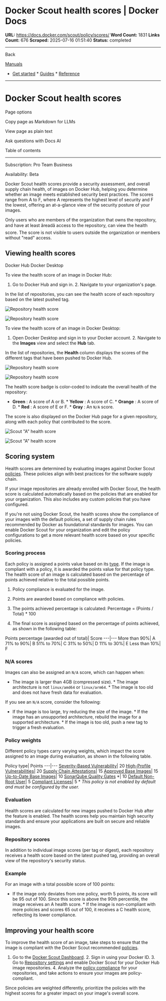 # Docker Scout health scores | Docker Docs

**URL:** https://docs.docker.com/scout/policy/scores/
**Word Count:** 1831
**Links Count:** 676
**Scraped:** 2025-07-16 01:51:40
**Status:** completed

---

Back

[Manuals](https://docs.docker.com/manuals/)

  * [Get started](https://docs.docker.com/get-started/)   * [Guides](https://docs.docker.com/guides/)   * [Reference](https://docs.docker.com/reference/)

* * *

# Docker Scout health scores

Page options

Copy page as Markdown for LLMs

View page as plain text

Ask questions with Docs AI

Table of contents

* * *

Subscription: Pro Team Business

Availability: Beta 

Docker Scout health scores provide a security assessment, and overall supply chain health, of images on Docker Hub, helping you determine whether an image meets established security best practices. The scores range from A to F, where A represents the highest level of security and F the lowest, offering an at-a-glance view of the security posture of your images.

Only users who are members of the organization that owns the repository, and have at least âreadâ access to the repository, can view the health score. The score is not visible to users outside the organization or members without "read" access.

## Viewing health scores

Docker Hub  Docker Desktop

To view the health score of an image in Docker Hub:

  1. Go to Docker Hub and sign in.   2. Navigate to your organization's page.

In the list of repositories, you can see the health score of each repository based on the latest pushed tag.

![Repository health score](https://docs.docker.com/scout/images/score-badges-repolist.png)

![Repository health score](https://docs.docker.com/scout/images/score-badges-repolist.png)

To view the health score of an image in Docker Desktop:

  1. Open Docker Desktop and sign in to your Docker account.   2. Navigate to the **Images** view and select the **Hub** tab.

In the list of repositories, the **Health** column displays the scores of the different tags that have been pushed to Docker Hub.

![Repository health score](https://docs.docker.com/scout/images/score-badges-dd.png)

![Repository health score](https://docs.docker.com/scout/images/score-badges-dd.png)

The health score badge is color-coded to indicate the overall health of the repository:

  * **Green** : A score of A or B.   * **Yellow** : A score of C.   * **Orange** : A score of D.   * **Red** : A score of E or F.   * **Gray** : An `N/A` score.

The score is also displayed on the Docker Hub page for a given repository, along with each policy that contributed to the score.

![Scout "A" health score](https://docs.docker.com/scout/images/score-a-shiny.png)

![Scout "A" health score](https://docs.docker.com/scout/images/score-a-shiny.png)

## Scoring system

Health scores are determined by evaluating images against Docker Scout [policies](https://docs.docker.com/scout/policy/). These policies align with best practices for the software supply chain.

If your image repositories are already enrolled with Docker Scout, the health score is calculated automatically based on the policies that are enabled for your organization. This also includes any custom policies that you have configured.

If you're not using Docker Scout, the health scores show the compliance of your images with the default policies, a set of supply chain rules recommended by Docker as foundational standards for images. You can enable Docker Scout for your organization and edit the policy configurations to get a more relevant health score based on your specific policies.

### Scoring process

Each policy is assigned a points value based on its [type](https://docs.docker.com/scout/policy/#policy-types). If the image is compliant with a policy, it is awarded the points value for that policy type. The health score of an image is calculated based on the percentage of points achieved relative to the total possible points.

  1. Policy compliance is evaluated for the image.

  2. Points are awarded based on compliance with policies.

  3. The points achieved percentage is calculated:                    Percentage = (Points / Total) * 100

  4. The final score is assigned based on the percentage of points achieved, as shown in the following table:

Points percentage \(awarded out of total\)| Score   ---|---   More than 90%| A   71% to 90%| B   51% to 70%| C   31% to 50%| D   11% to 30%| E   Less than 10%| F     

### N/A scores

Images can also be assigned an `N/A` score, which can happen when:

  * The image is larger than 4GB \(compressed size\).   * The image architecture is not `linux/amd64` or `linux/arm64`.   * The image is too old and does not have fresh data for evaluation.

If you see an `N/A` score, consider the following:

  * If the image is too large, try reducing the size of the image.   * If the image has an unsupported architecture, rebuild the image for a supported architecture.   * If the image is too old, push a new tag to trigger a fresh evaluation.

### Policy weights

Different policy types carry varying weights, which impact the score assigned to an image during evaluation, as shown in the following table.

Policy type| Points   ---|---   [Severity-Based Vulnerability](https://docs.docker.com/scout/policy/#severity-based-vulnerability)| 20   [High-Profile Vulnerabilities](https://docs.docker.com/scout/policy/#high-profile-vulnerabilities)| 20   [Supply Chain Attestations](https://docs.docker.com/scout/policy/#supply-chain-attestations)| 15   [Approved Base Images](https://docs.docker.com/scout/policy/#approved-base-images)| 15   [Up-to-Date Base Images](https://docs.docker.com/scout/policy/#up-to-date-base-images)| 10   [SonarQube Quality Gates](https://docs.docker.com/scout/policy/#sonarqube-quality-gates) \*| 10   [Default Non-Root User](https://docs.docker.com/scout/policy/#default-non-root-user)| 5   [Compliant Licenses](https://docs.docker.com/scout/policy/#compliant-licenses)| 5      \* _This policy is not enabled by default and must be configured by the user._

### Evaluation

Health scores are calculated for new images pushed to Docker Hub after the feature is enabled. The health scores help you maintain high security standards and ensure your applications are built on secure and reliable images.

### Repository scores

In addition to individual image scores \(per tag or digest\), each repository receives a health score based on the latest pushed tag, providing an overall view of the repository's security status.

### Example

For an image with a total possible score of 100 points:

  * If the image only deviates from one policy, worth 5 points, its score will be 95 out of 100. Since this score is above the 90th percentile, the image receives an A health score.   * If the image is non-compliant with more policies and scores 65 out of 100, it receives a C health score, reflecting its lower compliance.

## Improving your health score

To improve the health score of an image, take steps to ensure that the image is compliant with the Docker Scout recommended [policies](https://docs.docker.com/scout/policy/).

  1. Go to the [Docker Scout Dashboard](https://scout.docker.com/).   2. Sign in using your Docker ID.   3. Go to [Repository settings](https://scout.docker.com/settings/repos) and enable Docker Scout for your Docker Hub image repositories.   4. Analyze the [policy compliance](https://docs.docker.com/scout/policy/) for your repositories, and take actions to ensure your images are policy-compliant.

Since policies are weighted differently, prioritize the policies with the highest scores for a greater impact on your image's overall score.